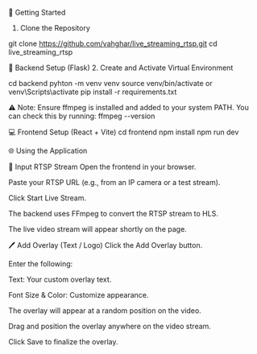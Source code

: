 🚀 Getting Started
1. Clone the Repository

git clone https://github.com/vahghar/live_streaming_rtsp.git
cd live_streaming_rtsp

🔧 Backend Setup (Flask)
2. Create and Activate Virtual Environment

cd backend
pyhton -m venv venv
source venv/bin/activate or venv\Scripts\activate
pip install -r requirements.txt

⚠️ Note: Ensure ffmpeg is installed and added to your system PATH.
You can check this by running: ffmpeg --version

💻 Frontend Setup (React + Vite)
cd frontend
npm install
npm run dev

🌐 Using the Application

🔗 Input RTSP Stream
Open the frontend in your browser.

Paste your RTSP URL (e.g., from an IP camera or a test stream).

Click Start Live Stream.

The backend uses FFmpeg to convert the RTSP stream to HLS.

The live video stream will appear shortly on the page.

🖊️ Add Overlay (Text / Logo)
Click the Add Overlay button.

Enter the following:

Text: Your custom overlay text.

Font Size & Color: Customize appearance.

The overlay will appear at a random position on the video.

Drag and position the overlay anywhere on the video stream.

Click Save to finalize the overlay.
